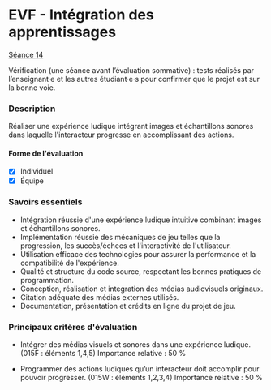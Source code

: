 # EVF - Intégration des apprentissages

[Séance 14](../../../01-deroulement/14/)

Vérification (une séance avant l’évaluation sommative) : tests réalisés par l’enseignant·e et les autres étudiant·e·s pour confirmer que le projet est sur la bonne voie.

### Description

Réaliser une expérience ludique intégrant images et échantillons sonores dans laquelle l'interacteur progresse en accomplissant des actions. 

#### Forme de l'évaluation

* [x] Individuel
* [x] Équipe

### Savoirs essentiels

- Intégration réussie d'une expérience ludique intuitive combinant images et échantillons sonores.
- Implémentation réussie des mécaniques de jeu telles que la progression, les succès/échecs et l'interactivité de l'utilisateur.
- Utilisation efficace des technologies pour assurer la performance et la compatibilité de l'expérience.
- Qualité et structure du code source, respectant les bonnes pratiques de programmation.
- Conception, réalisation et integration des médias audiovisuels originaux.
- Citation adéquate des médias externes utilisés.
- Documentation, présentation et crédits en ligne du projet de jeu.


### Principaux critères d'évaluation

* Intégrer des médias visuels et sonores dans une expérience ludique.  (015F : éléments 1,4,5)  Importance relative : 50 %              

* Programmer des actions ludiques qu’un interacteur doit accomplir pour pouvoir progresser.  (015W : éléments 1,2,3,4)  Importance relative : 50 %
